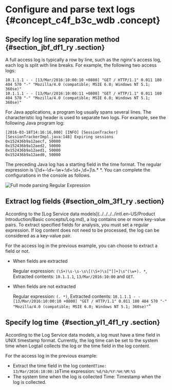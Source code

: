 # Configure and parse text logs {#concept_c4f_b3c_wdb .concept}

## Specify log line separation method {#section_jbf_df1_ry .section}

A full access log is typically a row by line, such as the nginx's access log, each log is split with line breaks. For example, the following two access logs:

```
10.1.1.1 - - [13/Mar/2016:10:00:10 +0800] "GET / HTTP/1.1" 0.011 180 404 570 "-" "Mozilla/4.0 (compatible; MSIE 6.0; Windows NT 5.1; 360se)"
10.1.1.1 - - [13/Mar/2016:10:00:11 +0800] "GET / HTTP/1.1" 0.011 180 404 570 "-" "Mozilla/4.0 (compatible; MSIE 6.0; Windows NT 5.1; 360se)"
```

For Java applications, a program log usually spans several lines. The characteristic log header is used to separate two logs. For example, see the following Java program log:

```
[2016-03-18T14:16:16,000] [INFO] [SessionTracker] [SessionTrackerImpl.java:148] Expiring sessions
0x152436b9a12aecf, 50000
0x152436b9a12aed2, 50000
0x152436b9a12aed1, 50000
0x152436b9a12aed0, 50000
```

The preceding Java log has a starting field in the time format. The regular expression is \\\[\\d+-\\d+-\\w+:\\d+:\\d+,\\d+\]\\s.\* \*. You can complete the configurations in the console as follows.

 ![](images/2869_en-US.png "Full mode parsing Regular Expression") 

## Extract log fields {#section_olm_3f1_ry .section}

According to the [Log Service data models](../../../../intl.en-US/Product Introduction/Basic concepts/Log.md), a log contains one or more key-value pairs. To extract specified fields for analysis, you must set a regular expression. If log content does not need to be processed, the log can be considered as a key-value pair.

For the access log in the previous example, you can choose to extract a field or not.

-   When fields are extracted

    Regular expression: `(\S+)\s-\s-\s\[(\S+)\s[^]]+]\s"(\w+). *`, Extracted contents: `10.1.1.1`, `13/Mar/2016:10:00` and `GET`.

-   When fields are not extracted

    Regular expression: `(. *)`, Extracted contents: `10.1.1.1 - - [13/Mar/2016:10:00:10 +0800] "GET / HTTP/1.1" 0.011 180 404 570 "-" "Mozilla/4.0 (compatible; MSIE 6.0; Windows NT 5.1; 360se)"`"


## Specify log time  {#section_yl1_4f1_ry .section}

According to the Log Service data models, a log must have a time field in UNIX timestamp format. Currently, the log time can be set to the system time when Logtail collects the log or the time field in the log content. 

For the access log in the previous example:

-   Extract the time field in the log content`Time:  13/Mar/2016:10:00:10`Time expression: `%d/%b/%Y:%H:%M:%S`
-   The system time when the log is collected Time: Timestamp when the log is collected.


